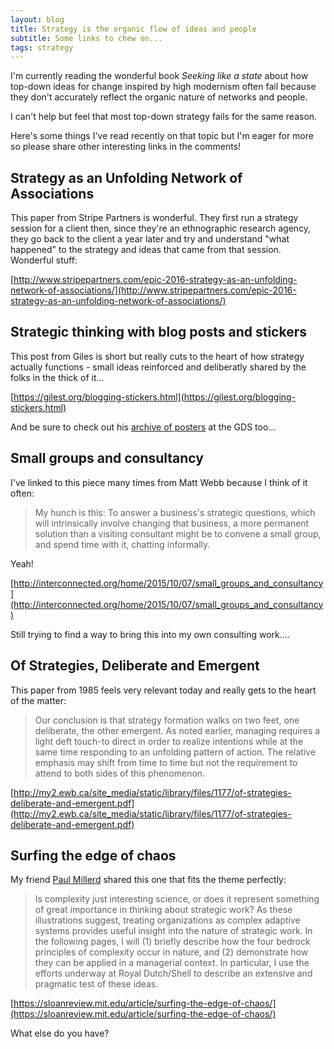 ```yaml
---
layout: blog
title: Strategy is the organic flow of ideas and people
subtitle: Some links to chew on...
tags: strategy
---
```


I'm currently reading the wonderful book *Seeking like a state* about how top-down ideas for change inspired by high modernism often fail because they don't accurately reflect the organic nature of networks and people.

I can't help but feel that most top-down strategy fails for the same reason.

Here's some things I've read recently on that topic but I'm eager for more so please share other interesting links in the comments!

## Strategy as an Unfolding Network of Associations

This paper from Stripe Partners is wonderful. They first run a strategy session for a client then, since they're an ethnographic research agency, they go back to the client a year later and try and understand "what happened" to the strategy and ideas that came from that session. Wonderful stuff:

[http://www.stripepartners.com/epic-2016-strategy-as-an-unfolding-network-of-associations/](http://www.stripepartners.com/epic-2016-strategy-as-an-unfolding-network-of-associations/)

## Strategic thinking with blog posts and stickers

This post from Giles is short but really cuts to the heart of how strategy actually functions - small ideas reinforced and deliberatly shared by the folks in the thick of it...

[https://gilest.org/blogging-stickers.html](https://gilest.org/blogging-stickers.html)

And be sure to check out his [archive of posters](https://gilest.org/posters.html) at the GDS too...

## Small groups and consultancy

I've linked to this piece many times from Matt Webb because I think of it often:

> My hunch is this: To answer a business's strategic questions, which will intrinsically involve changing that business, a more permanent solution than a visiting consultant might be to convene a small group, and spend time with it, chatting informally.

Yeah!

[http://interconnected.org/home/2015/10/07/small_groups_and_consultancy](http://interconnected.org/home/2015/10/07/small_groups_and_consultancy)

Still trying to find a way to bring this into my own consulting work....


## Of Strategies, Deliberate and Emergent

This paper from 1985 feels very relevant today and really gets to the heart of the matter:

> Our conclusion is that strategy formation walks on two feet, one deliberate, the other emergent. As noted earlier, managing requires a light deft touch-to direct in order to realize intentions while at the same time responding to an unfolding pattern of action. The relative emphasis may shift from time to time but not the requirement to attend to both sides of this phenomenon. 

[http://my2.ewb.ca/site_media/static/library/files/1177/of-strategies-deliberate-and-emergent.pdf](http://my2.ewb.ca/site_media/static/library/files/1177/of-strategies-deliberate-and-emergent.pdf)

## Surfing the edge of chaos

My friend [Paul Millerd](https://think-boundless.com/) shared this one that fits the theme perfectly:

> Is complexity just interesting science, or does it represent something of great importance in thinking about strategic work? As these illustrations suggest, treating organizations as complex adaptive systems provides useful insight into the nature of strategic work. In the following pages, I will (1) briefly describe how the four bedrock principles of complexity occur in nature, and (2) demonstrate how they can be applied in a managerial context. In particular, I use the efforts underway at Royal Dutch/Shell to describe an extensive and pragmatic test of these ideas.

[https://sloanreview.mit.edu/article/surfing-the-edge-of-chaos/](https://sloanreview.mit.edu/article/surfing-the-edge-of-chaos/)

What else do you have?